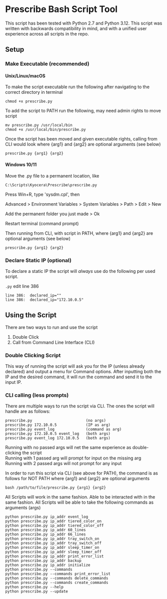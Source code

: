 # Prescribe Bash Script Tool

This script has been tested with Python 2.7 and Python 3.12. This script was written with backwards compatibility in mind, and with a unified user experience across all scripts in the repo.

## Setup

### Make Executable (recommended)

#### Unix/Linux/macOS

To make the script executable run the following after navigating to the correct directory in terminal

```shell
chmod +x prescribe.py
```

To add the script to PATH run the following, may need admin rights to move script

```shell
mv prescribe.py /usr/local/bin
chmod +x /usr/local/bin/prescribe.py
```

Once the script has been moved and given executable rights, calling from CLI would look where {arg1} and {arg2} are optional arguments (see below)

```shell
prescribe.py {arg1} {arg2}
```

#### Windows 10/11

Move the .py file to a permanent location, like 

    C:\Scripts\Kyocera\Prescribe\prescribe.py

Press Win+R, type 'sysdm.cpl', then <Enter>

Advanced > Environment Variables > System Variables > Path > Edit > New

Add the permanent folder you just made > Ok

Restart terminal (command prompt)

Then running from CLI, with script in PATH, where {arg1} and {arg2} are optional arguments (see below)

```shell
prescribe.py {arg1} {arg2}
```

### Declare Static IP (optional)
To declare a static IP the script will *always* use do the following per used script.

`.py` edit line 386

    line 386:  declared_ip=""
    line 386:  declared_ip="172.10.0.5"

## Using the Script
There are two ways to run and use the script
1) Double Click
2) Call from Command Line Interface (CLI)

### Double Clicking Script
This way of running the script will ask you for the IP (unless already declared) and output a menu for Command options. After inputting both the IP and the desired command, it will run the command and send it to the input IP.

### CLI calling (less prompts)
There are multiple ways to run the script via CLI. The ones the script will handle are as follows:

    prescribe.py                        (no args)
    prescribe.py 172.10.0.5             (IP as arg)
    prescribe.py event_log              (command as arg)
    prescribe.py 172.10.0.5 event_log   (both args)
    prescribe.py event_log 172.10.0.5   (both args)

Running with no passed args will net the same experience as double-clicking the script<br>
Running with 1 passed arg will prompt for input on the missing arg<br>
Running with 2 passed args will not prompt for any input

In order to run this script via CLI (see above for PATH), the command is as follows for NOT PATH where {arg1} and {arg2} are optional arguments

```shell
bash /path/to/file/prescribe.py {arg1} {arg2}
```

All Scripts will work in the same fashion. Able to be interacted with in the same fashion. All Scripts will be able to take the following commands as arguments (args)

    python prescribe.py ip_addr event_log
    python prescribe.py ip_addr tiered_color_on
    python prescribe.py ip_addr tiered_color_off
    python prescribe.py ip_addr 60_lines
    python prescribe.py ip_addr 66_lines
    python prescribe.py ip_addr tray_switch_on
    python prescribe.py ip_addr tray_switch_off
    python prescribe.py ip_addr sleep_timer_on
    python prescribe.py ip_addr sleep_timer_off
    python prescribe.py ip_addr print_error_list
    python prescribe.py ip_addr backup
    python prescribe.py ip_addr initialize
    python prescribe.py --commands
    python prescribe.py --commands print_error_list
    python prescribe.py --commands delete_commands
    python prescribe.py --commands create_commands
    python prescribe.py --help
    python prescribe.py --update
